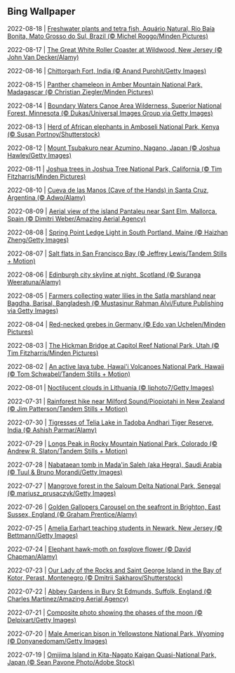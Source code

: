 ## Bing Wallpaper
2022-08-18 | [Freshwater plants and tetra fish, Aquário Natural, Rio Baía Bonita, Mato Grosso do Sul, Brazil (© Michel Roggo/Minden Pictures)](./wallpaper/2022-08-18.jpg) 

2022-08-17 | [The Great White Roller Coaster at Wildwood, New Jersey (© John Van Decker/Alamy)](./wallpaper/2022-08-17.jpg) 

2022-08-16 | [Chittorgarh Fort, India (© Anand Purohit/Getty Images)](./wallpaper/2022-08-16.jpg) 

2022-08-15 | [Panther chameleon in Amber Mountain National Park, Madagascar (© Christian Ziegler/Minden Pictures)](./wallpaper/2022-08-15.jpg) 

2022-08-14 | [Boundary Waters Canoe Area Wilderness, Superior National Forest, Minnesota (© Dukas/Universal Images Group via Getty Images)](./wallpaper/2022-08-14.jpg) 

2022-08-13 | [Herd of African elephants in Amboseli National Park, Kenya (© Susan Portnoy/Shutterstock)](./wallpaper/2022-08-13.jpg) 

2022-08-12 | [Mount Tsubakuro near Azumino, Nagano, Japan (© Joshua Hawley/Getty Images)](./wallpaper/2022-08-12.jpg) 

2022-08-11 | [Joshua trees in Joshua Tree National Park, California (© Tim Fitzharris/Minden Pictures)](./wallpaper/2022-08-11.jpg) 

2022-08-10 | [Cueva de las Manos (Cave of the Hands) in Santa Cruz, Argentina (© Adwo/Alamy)](./wallpaper/2022-08-10.jpg) 

2022-08-09 | [Aerial view of the island Pantaleu near Sant Elm, Mallorca, Spain (© Dimitri Weber/Amazing Aerial Agency)](./wallpaper/2022-08-09.jpg) 

2022-08-08 | [Spring Point Ledge Light in South Portland, Maine (© Haizhan Zheng/Getty Images)](./wallpaper/2022-08-08.jpg) 

2022-08-07 | [Salt flats in San Francisco Bay (© Jeffrey Lewis/Tandem Stills + Motion)](./wallpaper/2022-08-07.jpg) 

2022-08-06 | [Edinburgh city skyline at night, Scotland (© Suranga Weeratuna/Alamy)](./wallpaper/2022-08-06.jpg) 

2022-08-05 | [Farmers collecting water lilies in the Satla marshland near Bagdha, Barisal, Bangladesh (© Mustasinur Rahman Alvi/Future Publishing via Getty Images)](./wallpaper/2022-08-05.jpg) 

2022-08-04 | [Red-necked grebes in Germany (© Edo van Uchelen/Minden Pictures)](./wallpaper/2022-08-04.jpg) 

2022-08-03 | [The Hickman Bridge at Capitol Reef National Park, Utah (© Tim Fitzharris/Minden Pictures)](./wallpaper/2022-08-03.jpg) 

2022-08-02 | [An active lava tube, Hawai'i Volcanoes National Park, Hawaii (© Tom Schwabel/Tandem Stills + Motion)](./wallpaper/2022-08-02.jpg) 

2022-08-01 | [Noctilucent clouds in Lithuania (© ljphoto7/Getty Images)](./wallpaper/2022-08-01.jpg) 

2022-07-31 | [Rainforest hike near Milford Sound/Piopiotahi in New Zealand (© Jim Patterson/Tandem Stills + Motion)](./wallpaper/2022-07-31.jpg) 

2022-07-30 | [Tigresses of Telia Lake in Tadoba Andhari Tiger Reserve, India (© Ashish Parmar/Alamy)](./wallpaper/2022-07-30.jpg) 

2022-07-29 | [Longs Peak in Rocky Mountain National Park, Colorado (© Andrew R. Slaton/Tandem Stills + Motion)](./wallpaper/2022-07-29.jpg) 

2022-07-28 | [Nabataean tomb in Mada'in Saleh (aka Hegra), Saudi Arabia (© Tuul & Bruno Morandi/Getty Images)](./wallpaper/2022-07-28.jpg) 

2022-07-27 | [Mangrove forest in the Saloum Delta National Park, Senegal (© mariusz_prusaczyk/Getty Images)](./wallpaper/2022-07-27.jpg) 

2022-07-26 | [Golden Gallopers Carousel on the seafront in Brighton, East Sussex, England (© Graham Prentice/Alamy)](./wallpaper/2022-07-26.jpg) 

2022-07-25 | [Amelia Earhart teaching students in Newark, New Jersey (© Bettmann/Getty Images)](./wallpaper/2022-07-25.jpg) 

2022-07-24 | [Elephant hawk-moth on foxglove flower (© David Chapman/Alamy)](./wallpaper/2022-07-24.jpg) 

2022-07-23 | [Our Lady of the Rocks and Saint George Island in the Bay of Kotor, Perast, Montenegro (© Dmitrii Sakharov/Shutterstock)](./wallpaper/2022-07-23.jpg) 

2022-07-22 | [Abbey Gardens in Bury St Edmunds, Suffolk, England (© Charles Martinez/Amazing Aerial Agency)](./wallpaper/2022-07-22.jpg) 

2022-07-21 | [Composite photo showing the phases of the moon (© Delpixart/Getty Images)](./wallpaper/2022-07-21.jpg) 

2022-07-20 | [Male American bison in Yellowstone National Park, Wyoming (© Donyanedomam/Getty Images)](./wallpaper/2022-07-20.jpg) 

2022-07-19 | [Omijima Island in Kita-Nagato Kaigan Quasi-National Park, Japan (© Sean Pavone Photo/Adobe Stock)](./wallpaper/2022-07-19.jpg) 


